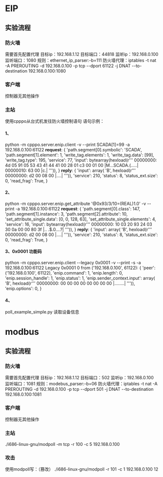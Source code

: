 # EIP
## 实验流程
### 防火墙
需要首先配置代理
目标ip：192.168.1.12
目标端口：44818
监听ip：192.168.0.100
监听端口：1080
规则：ethernet_ip_parser:-b=111
防火墙代理：iptables -t nat -A PREROUTING -d 192.168.0.100 -p tcp --dport 61122 -j DNAT --to-destination 192.168.0.100:1080

### 客户端
控制器无其他操作

### 主站
使用cpppo从台式机发往防火墙控制语句
语句示例：
#### 1、
python -m cpppo.server.enip.client -v --print SCADA[1]=99 -a 192.168.0.100:61122
**request**: {
    'path.segment[0].symbolic':     'SCADA',
    'path.segment[1].element':      1,
    'write_tag.elements':           1,
    'write_tag.data':               [99],
    'write_tag.type':               195,
    'service':                      77,
    'input':                        bytearray(hexload(r'''
        00000000:  4d 05 91 05 53 43 41 44  41 00 28 01 c3 00 01 00   |M...SCADA.(.....|
        00000010:  63 00                                              |c.|
    ''')),
}
**reply**: {
    'input':                        array( 'B', hexload(r'''
        00000000:  d2 00 08 00                                        |....|
    ''')),
    'service':                      210,
    'status':                       8,
    'status_ext.size':              0,
    'read_frag':                    True,
}
#### 2、
python -m cpppo.server.enip.get_attribute '@0x93/3/10=(REAL)1.0' -v --print -a 192.168.0.100:61122
**request**: {
    'path.segment[0].class':        147,
    'path.segment[1].instance':     3,
    'path.segment[2].attribute':    10,
    'set_attribute_single.data':    [0, 0, 128, 63],
    'set_attribute_single.elements': 4,
    'service':                      16,
    'input':                        bytearray(hexload(r'''
        00000000:  10 03 20 93 24 03 30 0a  00 00 80 3f               |.. .$.0....?|
    ''')),
}
**reply**: {
    'input':                        array( 'B', hexload(r'''
        00000000:  d2 00 08 00                                        |....|
    ''')),
    'service':                      210,
    'status':                       8,
    'status_ext.size':              0,
    'read_frag':                    True,
}
#### 3、0x0001 功能码
python -m cpppo.server.enip.client --legacy 0x0001 -v --print -s -a 192.168.0.100:61122
Legacy 0x0001  0 from ('192.168.0.100', 61122): {
    'peer':                         ('192.168.0.100', 61122),
    'enip.command':                 1,
    'enip.length':                  0,
    'enip.session_handle':          1,
    'enip.status':                  1,
    'enip.sender_context.input':    array( 'B', hexload(r'''
        00000000:  00 00 00 00 00 00 00 00                            |........|
    ''')),
    'enip.options':                 0,
}
#### 4、
poll_example_simple.py
读取设备信息

# modbus
## 实验流程
### 防火墙
需要首先配置代理
目标ip：192.168.1.12
目标端口：502
监听ip：192.168.0.100
监听端口：1081
规则：modebus_parser:-b=06
防火墙代理：iptables -t nat -A PREROUTING -d 192.168.0.100 -p tcp --dport 501 -j DNAT --to-destination 192.168.0.100:1081
### 客户端
控制器无其他操作

### 主站
./i686-linux-gnu/modpoll -m tcp -r 100 -c 5 192.168.0.100

### 攻击
使用modpoll写：（篡改）
./i686-linux-gnu/modpoll -r 101 -c 1 192.168.0.100 12
